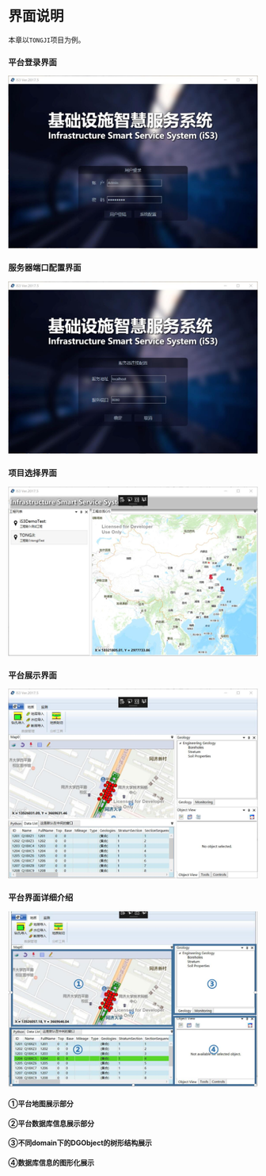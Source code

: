 # 界面说明



本章以`TONGJI`项目为例。

### 平台登录界面

<img src= "./img/step2.jpg"  width="600px"/>

### 服务器端口配置界面

<img src= "./img/step1.jpg"  width="600px"/>



### 项目选择界面

<img src= "./img/step3.jpg"  width="600px"/>



### 平台展示界面

<img src= "./img/step4.jpg"  width="600px"/>

### 平台界面详细介绍

<img src= "./img/step6.jpg"  width="600px"/>

#### 	①平台地图展示部分

#### 	②平台数据库信息展示部分

#### 	③不同domain下的DGObject的树形结构展示

#### 	④数据库信息的图形化展示



